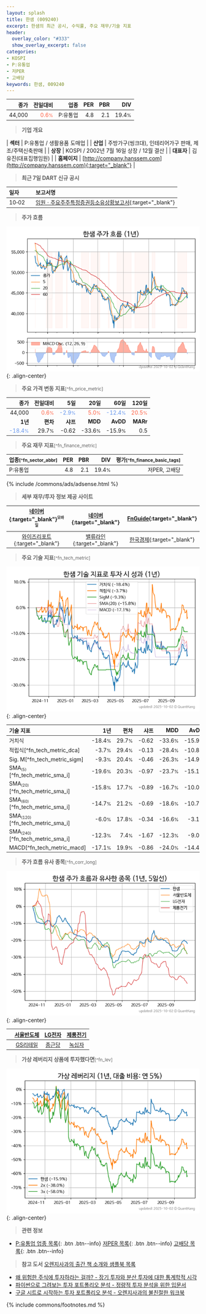 ```yaml
---
layout: splash
title: 한샘 (009240)
excerpt: 한샘의 최근 공시, 수익률, 주요 재무/기술 지표
header:
  overlay_color: "#333"
  show_overlay_excerpt: false
categories:
- KOSPI
- P:유통업
- 저PER
- 고배당
keywords: 한샘, 009240
---
```


| **종가** | **전일대비** | **업종** | **PER** | **PBR** | **DIV** |
| -------: | -----------: | -------: | ------: | ------: | ------: |
| 44,000 | <span style="color: tomato">0.6<small>%</small></span> | P:유통업 | 4.8 | 2.1 | 19.4<small>%</small> |

<!-- more -->


> **기업 개요**<a id="company"></a>

| <span style="white-space:nowrap;">**섹터**</span> | P:유통업 / 생활용품 도매업 |
| <span style="white-space:nowrap;">**산업**</span> | 주방가구(씽크대), 인테리어가구 판매, 제조/주택신축판매 |
| <span style="white-space:nowrap;">**상장**</span> | KOSPI / 2002년 7월 16일 상장 / 12월 결산 |
| <span style="white-space:nowrap;">**대표자**</span> | 김유진(대표집행임원) |
| <span style="white-space:nowrap;">**홈페이지**</span> | [http://company.hanssem.com](http://company.hanssem.com){:target="_blank"} |


> **최근 7일 DART 신규 공시**<a id="dart"></a>

| **일자** |      | **보고서명** |
| :------- | :--- | :----------- |
| 10&#x2011;02 | | [임원ㆍ주요주주특정증권등소유상황보고서](https://dart.fss.or.kr/dsaf001/main.do?rcpNo=20251002000066){:target="_blank"} |


> **주가 흐름**<a id="price"></a>

![009240](/stock/images/009240.png){: .align-center}


> **주요 가격 변동 지표**<small>[^fn_price_metric]</small>

| **종가** | **전일대비** | **5일** | **20일** | **60일** | **120일** |
| -------: | -----------: | ------: | -------: | -------: | --------: |
| 44,000 | <span style="color: tomato">0.6<small>%</small></span> | <span style="color: cornflowerblue">-2.9<small>%</small></span> | <span style="color: tomato">5.0<small>%</small></span> | <span style="color: cornflowerblue">-12.4<small>%</small></span> | <span style="color: tomato">20.5<small>%</small></span> |
| **1년** | **편차** | **샤프** | **MDD** | **AvDD** | **MARr** |
| <span style="color: cornflowerblue">-18.4<small>%</small></span> | 29.7<small>%</small> | -0.62 | -33.6<small>%</small> | -15.9<small>%</small> | 0.5 |


> **주요 재무 지표**<small>[^fn_finance_metric]</small>

| **업종**<small>[^fn_sector_abbr]</small> | **PER** | **PBR** | **DIV** | **평가**<small>[^fn_finance_basic_tags]</small> |
| :--------------------------------------- | ------: | ------: | ------: | ----------------------------------------------: |
| P:유통업 | 4.8 | 2.1 | 19.4<small>%</small> | 저PER, 고배당 |



{% include /commons/ads/adsense.html %}

> **세부 재무/투자 정보 제공 사이트**

| [네이버](https://m.stock.naver.com/domestic/stock/009240/finance/summary){:target="_blank"}<sup><small>모바일</small></sup> | [네이버](https://finance.naver.com/item/coinfo.naver?code=009240){:target="_blank"} | [FnGuide](https://comp.fnguide.com/SVO2/ASP/SVD_Invest.asp?gicode=A009240&MenuYn=Y){:target="_blank"} |
| :---: | :---: | :---: |
| [와이즈리포트](https://comp.wisereport.co.kr/company/c1040001.aspx?cmp_cd=009240){:target="_blank"} | [밸류라인](https://www.valueline.co.kr/finance/summary/009240){:target="_blank"} | [한국경제](https://markets.hankyung.com/stock/009240/financial-summary){:target="_blank"} |


> **주요 기술 지표**<small>[^fn_tech_metric]</small>


![009240](/stock/images/009240_tech.png){: .align-center}

| **기술 지표** | **1년** | **편차** | **샤프** | **MDD** | **AvDD** |
| :------------ | ------: | -----------: | -------: | ------: | -------: |
| 거치식 | -18.4<small>%</small> | 29.7<small>%</small> | -0.62 | -33.6<small>%</small> | -15.9<small>%</small> |
| 적립식[^fn_tech_metric_dca] | -3.7<small>%</small> | 29.4<small>%</small> | -0.13 | -28.4<small>%</small> | -10.8<small>%</small> |
| Sig. M[^fn_tech_metric_sigm] | -9.3<small>%</small> | 20.4<small>%</small> | -0.46 | -26.3<small>%</small> | -14.9<small>%</small> |
| SMA<small><sub>(5)</sub></small>[^fn_tech_metric_sma_i] | -19.6<small>%</small> | 20.3<small>%</small> | -0.97 | -23.7<small>%</small> | -15.1<small>%</small> |
| SMA<small><sub>(20)</sub></small>[^fn_tech_metric_sma_i] | -15.8<small>%</small> | 17.7<small>%</small> | -0.89 | -16.7<small>%</small> | -10.0<small>%</small> |
| SMA<small><sub>(60)</sub></small>[^fn_tech_metric_sma_i] | -14.7<small>%</small> | 21.2<small>%</small> | -0.69 | -18.6<small>%</small> | -10.7<small>%</small> |
| SMA<small><sub>(120)</sub></small>[^fn_tech_metric_sma_i] | -6.0<small>%</small> | 17.8<small>%</small> | -0.34 | -16.6<small>%</small> | -3.1<small>%</small> |
| SMA<small><sub>(240)</sub></small>[^fn_tech_metric_sma_i] | -12.3<small>%</small> | 7.4<small>%</small> | -1.67 | -12.3<small>%</small> | -9.0<small>%</small> |
| MACD[^fn_tech_metric_macd] | -17.1<small>%</small> | 19.9<small>%</small> | -0.86 | -24.0<small>%</small> | -14.4<small>%</small> |


> **주가 흐름 유사 종목**<a id="corr"></a><small>[^fn_corr_long]</small>

![009240](/stock/images/009240_corr.png){: .align-center}

|       | [서울반도체](/046890/) | [LG전자](/066570/) | [제룡전기](/033100/) |
| :---: | :------------------------------------: | :------------------------------------: | :------------------------------------: |
|       | [GS리테일](/007070/) | [종근당](/185750/) | [녹십자](/006280/) |


> **가상 레버리지 상품에 투자했다면**<a id="2x"></a><small>[^fn_lev]</small>

![009240](/stock/images/009240_2x.png){: .align-center}


> **관련 정보**

- [P:유통업 업종 목록](/stats/sector/kospi_업종_유통업_종목/){: .btn .btn--info} [저PER 목록](/fn/fn_low_per/){: .btn .btn--info} [고배당 목록](/fn/fn_high_div/){: .btn .btn--info}

> **참고 도서** [오렌지사과의 출간 책 소개와 샘플북 목록](https://kongdori.tistory.com/691)

- [왜 위험한 주식에 투자하라는 걸까? - 장기 투자와 분산 투자에 대한 통계학적 시각](https://kongdori.tistory.com/421)
- [파이썬으로 그려보는 투자 포트폴리오 분석  - 정량적 투자 분석을 위한 입문서](https://kongdori.tistory.com/643)
- [구글 시트로 시작하는 투자 포트폴리오 분석 - 오렌지사과의 불친절한 워크북](https://kongdori.tistory.com/449)


{% include commons/footnotes.md %}